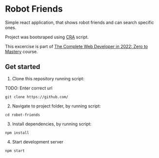 # Robot Friends

Simple react application, that shows robot friends and can search specific ones.

Project was bootsraped using [CRA](https://reactjs.org/docs/create-a-new-react-app.html#create-react-app) script.

This excercise is part of [The Complete Web Developer in 2022: Zero to Mastery](https://www.udemy.com/course/the-complete-web-developer-zero-to-mastery/) course.

## Get started

1. Clone this repository running script:

TODO: Enter correct url

```console
git clone https://github.com/
```

2. Navigate to project folder, by running script:

```console
cd robot-friends
```

3. Install dependencies, by running script:

```console
npm install
```

4. Start development server

```console
npm start
```
